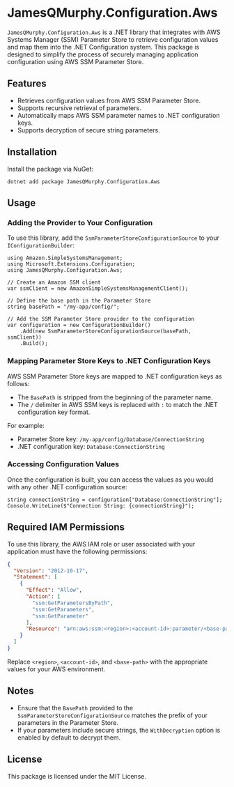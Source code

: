# JamesQMurphy.Configuration.Aws

`JamesQMurphy.Configuration.Aws` is a .NET library that integrates with AWS Systems Manager (SSM) Parameter Store to retrieve configuration values and map them into the .NET Configuration system. This package is designed to simplify the process of securely managing application configuration using AWS SSM Parameter Store.

## Features
- Retrieves configuration values from AWS SSM Parameter Store.
- Supports recursive retrieval of parameters.
- Automatically maps AWS SSM parameter names to .NET configuration keys.
- Supports decryption of secure string parameters.

## Installation

Install the package via NuGet:

    dotnet add package JamesQMurphy.Configuration.Aws


## Usage

### Adding the Provider to Your Configuration

To use this library, add the `SsmParameterStoreConfigurationSource` to your `IConfigurationBuilder`:


    using Amazon.SimpleSystemsManagement;
    using Microsoft.Extensions.Configuration;
    using JamesQMurphy.Configuration.Aws;

    // Create an Amazon SSM client
    var ssmClient = new AmazonSimpleSystemsManagementClient();

    // Define the base path in the Parameter Store
    string basePath = "/my-app/config/";
    
    // Add the SSM Parameter Store provider to the configuration
    var configuration = new ConfigurationBuilder()
        .Add(new SsmParameterStoreConfigurationSource(basePath, ssmClient))
        .Build();



### Mapping Parameter Store Keys to .NET Configuration Keys

AWS SSM Parameter Store keys are mapped to .NET configuration keys as follows:
- The `BasePath` is stripped from the beginning of the parameter name.
- The `/` delimiter in AWS SSM keys is replaced with `:` to match the .NET configuration key format.

For example:
- Parameter Store key: `/my-app/config/Database/ConnectionString`
- .NET configuration key: `Database:ConnectionString`

### Accessing Configuration Values

Once the configuration is built, you can access the values as you would with any other .NET configuration source:

    string connectionString = configuration["Database:ConnectionString"];
    Console.WriteLine($"Connection String: {connectionString}");


## Required IAM Permissions

To use this library, the AWS IAM role or user associated with your application must have the following permissions:

```json
{
  "Version": "2012-10-17",
  "Statement": [
    {
      "Effect": "Allow",
      "Action": [
        "ssm:GetParametersByPath",
        "ssm:GetParameters",
        "ssm:GetParameter"
      ],
      "Resource": "arn:aws:ssm:<region>:<account-id>:parameter/<base-path>/*"
    }
  ]
}
```


Replace `<region>`, `<account-id>`, and `<base-path>` with the appropriate values for your AWS environment.

## Notes
- Ensure that the `BasePath` provided to the `SsmParameterStoreConfigurationSource` matches the prefix of your parameters in the Parameter Store.
- If your parameters include secure strings, the `WithDecryption` option is enabled by default to decrypt them.

## License

This package is licensed under the MIT License.
